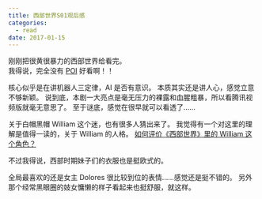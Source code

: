 ```yaml
---
title: 西部世界S01观后感
categories: 
  - read
date: 2017-01-15
---
```


刚刚把很黄很暴力的西部世界给看完。  
我得说，完全没有 [POI](https://movie.douban.com/subject/5980670/) 好看啊！！

<!-- more -->

核心似乎是在讲机器人三定律，AI 是否有意识。
本质其实还是讲人心，感觉立意不够新颖。
说到底，本剧一大亮点是毫无压力的裸露和血腥粗暴，所以看腾讯视频版就毫无意思了。
至于谜底，感觉在很早就可以看透了……

关于白帽黑帽 William 这个迷，也有很多人猜出来了。
我觉得有一个对这里的理解是值得一读的，关于 William 的人格。
[如何评价《西部世界》里的 William 这个角色？](https://www.zhihu.com/question/53375142/answer/135034811)

不过我得说，西部时期妹子们的衣服也是挺欧式的。

全局最喜欢的还是女主 Dolores 很比较到位的表情……感觉还是挺不错的。
另外那个经常黑眼圈的妓女慵懒的样子看起来也挺舒服，就这样。

